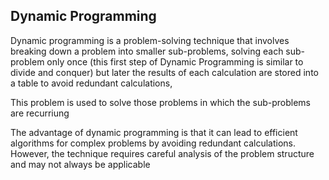 ## Dynamic Programming

Dynamic programming is a problem-solving technique that involves breaking down a problem into smaller sub-problems, solving each sub-problem only once
(this first step of Dynamic Programming is similar to divide and conquer) but later
the results of each calculation are stored into a table to avoid redundant
calculations,

This problem is used to solve those problems in which the sub-problems are recurriung

The advantage of dynamic programming is that it can lead to efficient algorithms for complex problems by avoiding redundant calculations. However, the technique requires careful analysis of the problem structure and may not always be applicable
